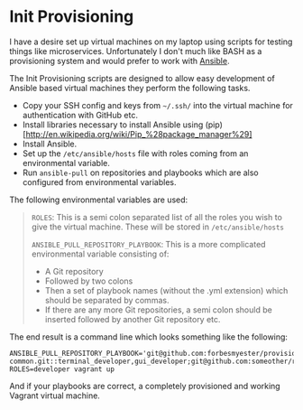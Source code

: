 # Init Provisioning

I have a desire set up virtual machines on my laptop using scripts for testing things like microservices. Unfortunately I don't much like BASH as a provisioning system and would prefer to work with [Ansible](http://www.ansible.com/home).

The Init Provisioning scripts are designed to allow easy development of Ansible based virtual machines they perform the following tasks.

 * Copy your SSH config and keys from `~/.ssh/` into the virtual machine for authentication with GitHub etc.
 * Install libraries necessary to install Ansible using (pip)[http://en.wikipedia.org/wiki/Pip_%28package_manager%29]
 * Install Ansible.
 * Set up the `/etc/ansible/hosts` file with roles coming from an environmental variable.
 * Run `ansible-pull` on repositories and playbooks which are also configured from environmental variables.

The following environmental variables are used:

> `ROLES`: This is a semi colon separated list of all the roles you wish to give the virtual machine. These will be stored in `/etc/ansible/hosts`
>
> `ANSIBLE_PULL_REPOSITORY_PLAYBOOK`: This is a more complicated environmental variable consisting of:
>
>   * A Git repository
>   * Followed by two colons
>   * Then a set of playbook names (without the .yml extension) which should be separated by commas.
>   * If there are any more Git repositories, a semi colon should be inserted followed by another Git repository etc.

The end result is a command line which looks something like the following:

    ANSIBLE_PULL_REPOSITORY_PLAYBOOK='git@github.com:forbesmyester/provisioning-common.git::terminal_developer,gui_developer;git@github.com:someother/repository::another_playbook' ROLES=developer vagrant up

And if your playbooks are correct, a completely provisioned and working Vagrant virtual machine.
